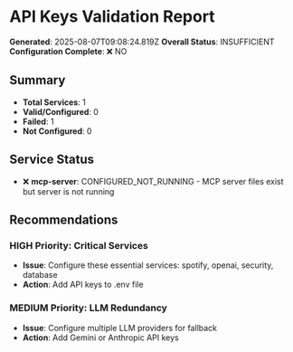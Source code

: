 # API Keys Validation Report

**Generated**: 2025-08-07T09:08:24.819Z
**Overall Status**: INSUFFICIENT
**Configuration Complete**: ❌ NO

## Summary

- **Total Services**: 1
- **Valid/Configured**: 0
- **Failed**: 1
- **Not Configured**: 0

## Service Status

- ❌ **mcp-server**: CONFIGURED_NOT_RUNNING - MCP server files exist but server is not running

## Recommendations

### HIGH Priority: Critical Services
- **Issue**: Configure these essential services: spotify, openai, security, database
- **Action**: Add API keys to .env file

### MEDIUM Priority: LLM Redundancy
- **Issue**: Configure multiple LLM providers for fallback
- **Action**: Add Gemini or Anthropic API keys

